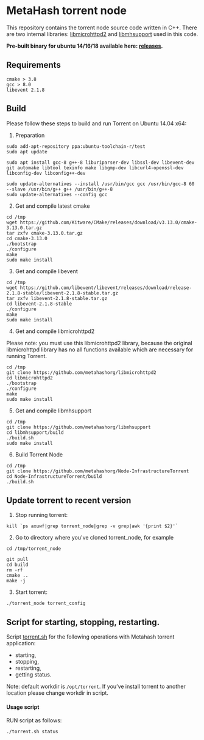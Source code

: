 # MetaHash torrent node

This repository contains the torrent node source code written in C++. There are two internal libraries: [libmicrohttpd2](https://github.com/metahashorg/libmicrohttpd2) and [libmhsupport](https://github.com/metahashorg/libmhsupport) used in this code. 

**Pre-built binary for ubuntu 14/16/18 available here: [releases](https://github.com).**

## Requirements
```shell
cmake > 3.8
gcc > 8.0
libevent 2.1.8
```

## Build

Please follow these steps to build and run Torrent on Ubuntu 14.04 x64:
1. Preparation
```shell
sudo add-apt-repository ppa:ubuntu-toolchain-r/test
sudo apt update

sudo apt install gcc-8 g++-8 liburiparser-dev libssl-dev libevent-dev git automake libtool texinfo make libgmp-dev libcurl4-openssl-dev libconfig-dev libconfig++-dev
    
sudo update-alternatives --install /usr/bin/gcc gcc /usr/bin/gcc-8 60 --slave /usr/bin/g++ g++ /usr/bin/g++-8
sudo update-alternatives --config gcc
```
2. Get and compile latest cmake
```shell
cd /tmp
wget https://github.com/Kitware/CMake/releases/download/v3.13.0/cmake-3.13.0.tar.gz
tar zxfv cmake-3.13.0.tar.gz
cd cmake-3.13.0
./bootstrap
./configure
make
sudo make install 
```
3. Get and compile libevent
```shell
cd /tmp
wget https://github.com/libevent/libevent/releases/download/release-2.1.8-stable/libevent-2.1.8-stable.tar.gz
tar zxfv libevent-2.1.8-stable.tar.gz
cd libevent-2.1.8-stable
./configure
make
sudo make install
```
4. Get and compile libmicrohttpd2

Please note: you must use this libmicrohttpd2 library, because the original libmicrohttpd library has no all functions available which are necessary for running Torrent.
```shell
cd /tmp
git clone https://github.com/metahashorg/libmicrohttpd2
cd libmicrohttpd2
./bootstrap
./configure
make
sudo make install
```
5. Get and compile libmhsupport
```shell
cd /tmp
git clone https://github.com/metahashorg/libmhsupport
cd libmhsupport/build
./build.sh
sudo make install
```
6. Build Torrent Node
```shell
cd /tmp
git clone https://github.com/metahashorg/Node-InfrastructureTorrent
cd Node-InfrastructureTorrent/build
./build.sh
```

## Update torrent to recent version

1. Stop running torrent:
```shell
kill `ps axuwf|grep torrent_node|grep -v grep|awk '{print $2}'`
```
2. Go to directory where you've cloned torrent_node, for example

```shell
cd /tmp/torrent_node

git pull
cd build
rm -rf
cmake ..
make -j
```
3. Start torrent:
```shell
./torrent_node torrent_config
```

## Script for starting, stopping, restarting.
Script [torrent.sh](https://github.com/metahashorg/Node-InfrastructureTorrent/blob/master/torrent.sh) for the following operations with Metahash torrent application:
* starting, 
* stopping, 
* restarting,
* getting status.

Note: default workdir is `/opt/torrent`. If you’ve install torrent to another location please change workdir in script.

#### Usage script
RUN script as follows:
```shell
./torrent.sh status
```
